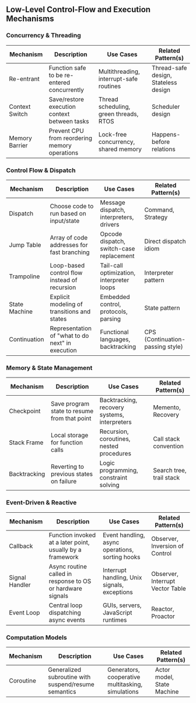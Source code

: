 
## Low-Level Control-Flow and Execution Mechanisms

### Concurrency & Threading
| Mechanism       | Description                                                            | Use Cases                                            | Related Pattern(s)                     |
|-----------------|------------------------------------------------------------------------|------------------------------------------------------|-----------------------------------------|
| Re-entrant      | Function safe to be re-entered concurrently                            | Multithreading, interrupt-safe routines              | Thread-safe design, Stateless design    |
| Context Switch  | Save/restore execution context between tasks                           | Thread scheduling, green threads, RTOS               | Scheduler design                        |
| Memory Barrier  | Prevent CPU from reordering memory operations                          | Lock-free concurrency, shared memory                 | Happens-before relations                |

### Control Flow & Dispatch
| Mechanism       | Description                                                            | Use Cases                                            | Related Pattern(s)                     |
|-----------------|------------------------------------------------------------------------|------------------------------------------------------|-----------------------------------------|
| Dispatch        | Choose code to run based on input/state                                | Message dispatch, interpreters, drivers              | Command, Strategy                        |
| Jump Table      | Array of code addresses for fast branching                             | Opcode dispatch, switch-case replacement             | Direct dispatch idiom                   |
| Trampoline      | Loop-based control flow instead of recursion                           | Tail-call optimization, interpreter loops            | Interpreter pattern                     |
| State Machine   | Explicit modeling of transitions and states                            | Embedded control, protocols, parsing                 | State pattern                           |
| Continuation    | Representation of "what to do next" in execution                       | Functional languages, backtracking                   | CPS (Continuation-passing style)        |

### Memory & State Management
| Mechanism       | Description                                                            | Use Cases                                            | Related Pattern(s)                     |
|-----------------|------------------------------------------------------------------------|------------------------------------------------------|-----------------------------------------|
| Checkpoint      | Save program state to resume from that point                           | Backtracking, recovery systems, interpreters         | Memento, Recovery                       |
| Stack Frame     | Local storage for function calls                                        | Recursion, coroutines, nested procedures             | Call stack convention                   |
| Backtracking    | Reverting to previous states on failure                                | Logic programming, constraint solving                | Search tree, trail stack                |

### Event-Driven & Reactive
| Mechanism       | Description                                                            | Use Cases                                            | Related Pattern(s)                     |
|-----------------|------------------------------------------------------------------------|------------------------------------------------------|-----------------------------------------|
| Callback        | Function invoked at a later point, usually by a framework              | Event handling, async operations, sorting hooks      | Observer, Inversion of Control          |
| Signal Handler  | Async routine called in response to OS or hardware signals             | Interrupt handling, Unix signals, exceptions         | Observer, Interrupt Vector Table        |
| Event Loop      | Central loop dispatching async events                                  | GUIs, servers, JavaScript runtimes                   | Reactor, Proactor                       |

### Computation Models
| Mechanism       | Description                                                            | Use Cases                                            | Related Pattern(s)                     |
|-----------------|------------------------------------------------------------------------|------------------------------------------------------|-----------------------------------------|
| Coroutine       | Generalized subroutine with suspend/resume semantics                   | Generators, cooperative multitasking, simulations    | Actor model, State Machine              |
